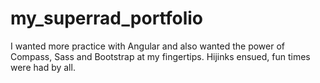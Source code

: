 my_superrad_portfolio
=====================

I wanted more practice with Angular and also wanted the power of Compass, Sass and Bootstrap at my fingertips.  Hijinks ensued, fun times were had by all.
